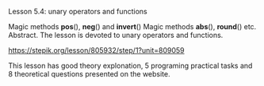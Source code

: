 Lesson 5.4: unary operators and functions

Magic methods **pos**(), **neg**() and **invert**()
Magic methods **abs**(), **round**() etc.
Abstract. The lesson is devoted to unary operators and functions.

https://stepik.org/lesson/805932/step/1?unit=809059

This lesson has good theory explonation, 5 programing practical tasks and 8 theoretical questions presented on the website.
